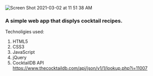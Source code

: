 ![Screen Shot 2021-03-02 at 11 51 38 AM](https://user-images.githubusercontent.com/20482109/109687665-76c32500-7b51-11eb-91c8-23ba5727529f.png)

<h3>A simple web app that displys cocktail recipes.</h3>

Technoligies used:

1. HTML5
2. CSS3
3. JavaScript
4. jQuery
5. CocktailDB API https://www.thecocktaildb.com/api/json/v1/1/lookup.php?i=11007
